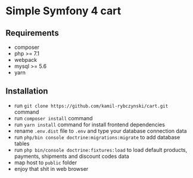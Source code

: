 # Simple Symfony 4 cart

## Requirements

- composer
- php >= 7.1
- webpack
- mysql >= 5.6
- yarn

## Installation

- run `git clone https://github.com/kamil-rybczynski/cart.git` command
- run `composer install` command
- run `yarn install` command for install frontend dependencies
- rename `.env.dist` file to `.env` and type your database connection data
- run `php/bin console doctrine:migrations:migrate` to add database tables
- run `php bin/console doctrine:fixtures:load` to load default products, payments, shipments and discount codes data
- map host to `public` folder
- enjoy that shit in web browser

